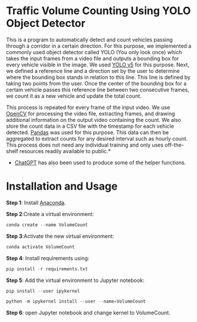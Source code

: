 # Traffic Volume Counting Using YOLO Object Detector

This is a program to automatically detect and count vehicles passing through a corridor in a certain direction. For this purpose, we implemented a commonly used object detector called YOLO (You only look once) which takes the input frames from a video file and outputs a bounding box for every vehicle visible in the image. We used [YOLO v5](https://github.com/ultralytics/yolov5/tree/master) for this purpose. Next, we defined a reference line and a direction set by the user to determine where the bounding box stands in relation to this line. This line is defined by taking two points from the user. Once the center of the bounding box for a certain vehicle passes this reference line between two consecutive frames, we count it as a new vehicle and update the total count.

This process is repeated for every frame of the input video. We use [OpenCV](https://opencv.org/) for processing the video file, extracting frames, and drawing additional information on the output video containing the count. We also store the count data in a CSV file with the timestamp for each vehicle detected. [Pandas](https://pandas.pydata.org/) was used for this purpose. This data can then be aggregated to extract counts for any desired interval such as hourly count. This process does not need any individual training and only uses off-the-shelf resources readily available to public.*

* [ChatGPT](https://chat.openai.com) has also been used to produce some of the helper functions.

  
# Installation and Usage

**Step 1**: Install [Anaconda](https://docs.anaconda.com/free/anaconda/install/index.html).

**Step 2**:Create a virtual environment:

```python
conda create --name VolumeCount
```

**Step 3**:Activate the new virtual environment:

```python
conda activate VolumeCount
```

**Step 4**: Install requirements using:

```python
pip install -r requirements.txt
```
**Step 5**: Add the virtual environment to Jupyter notebook:

```python
pip install --user ipykernel
```
```python
python -m ipykernel install --user --name=VolumeCount
```

**Step 6**: open Jupyter notebook and change kernel to VolumeCount.


